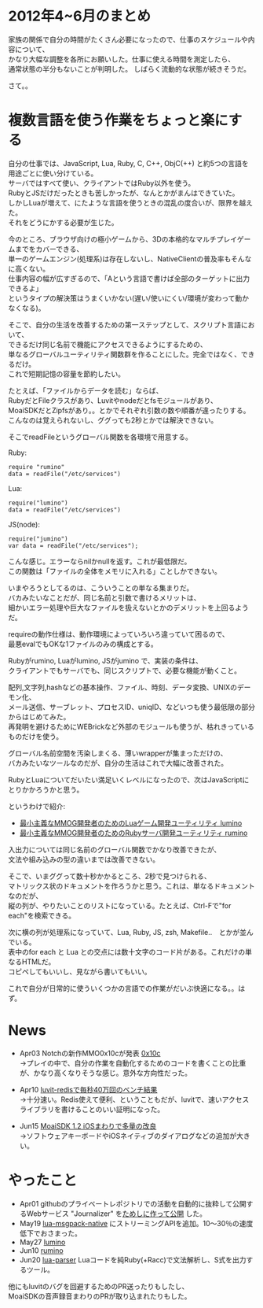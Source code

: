 2012年4~6月のまとめ
====
家族の関係で自分の時間がたくさん必要になったので、仕事のスケジュールや内容について、<br>
かなり大幅な調整を各所にお願いした。仕事に使える時間を測定したら、<br>
通常状態の半分もないことが判明した。
しばらく流動的な状態が続きそうだ。

さて。。

複数言語を使う作業をちょっと楽にする
====
自分の仕事では、JavaScript, Lua, Ruby, C, C++, ObjC(++) と約5つの言語を<br>
用途ごとに使い分けている。<br>
サーバではすべて使い、クライアントではRuby以外を使う。<br>
RubyとJSだけだったときも苦しかったが、なんとかがまんはできていた。<br>
しかしLuaが増えて、にたような言語を使うときの混乱の度合いが、限界を越えた。<br>
それをどうにかする必要が生じた。

今のところ、ブラウザ向けの極小ゲームから、3Dの本格的なマルチプレイゲームまでをカバーできる、<br>
単一のゲームエンジン(処理系)は存在しないし、NativeClientの普及率もそんなに高くない。<br>
仕事内容の幅が広すぎるので、「Aという言語で書けば全部のターゲットに出力できるよ」<br>
というタイプの解決策はうまくいかない(遅い/使いにくい/環境が変わって動かなくなる)。<br>

そこで、自分の生活を改善するための第一ステップとして、スクリプト言語において、<br>
できるだけ同じ名前で機能にアクセスできるようにするための、<br>
単なるグローバルユーティリティ関数群を作ることにした。完全ではなく、できるだけ。<br>
これで短期記憶の容量を節約したい。

たとえば、「ファイルからデータを読む」ならば、<br>
RubyだとFileクラスがあり、Luvitやnodeだとfsモジュールがあり、<br>
MoaiSDKだとZipfsがあり。。とかでそれぞれ引数の数や順番が違ったりする。<br>
こんなのは覚えられないし、ググっても2秒とかでは解決できない。<br>

そこでreadFileというグローバル関数を各環境で用意する。 <br>


Ruby:

    require "rumino"
    data = readFile("/etc/services")
    
Lua:

	require("lumino")
    data = readFile("/etc/services")
    
JS(node):

	require("jumino")
    var data = readFile("/etc/services");
    

こんな感じ。エラーならnilかnullを返す。これが最低限だ。<br>
この関数は「ファイルの全体をメモリに入れる」ことしかできない。<br>

いまやろうとしてるのは、こういうことの単なる集まりだ。<br>
バカみたいなことだが、同じ名前と引数で書けるメリットは、<br>
細かいエラー処理や巨大なファイルを扱えないとかのデメリットを上回るようだ。<br>

requireの動作仕様は、動作環境によっていろいろ違っていて困るので、<br>
最悪evalでもOKな1ファイルのみの構成とする。

Rubyがrumino, Luaがlumino, JSがjumino で、実装の条件は、<br>
クライアントでもサーバでも、同じスクリプトで、必要な機能が動くこと。<br>

配列,文字列,hashなどの基本操作、ファイル、時刻、データ変換、UNIXのデーモン化、<br>
メール送信、サーブレット、プロセスID、uniqID、などいつも使う最低限の部分からはじめてみた。<br>
再発明を避けるためにWEBrickなど外部のモジュールも使うが、枯れきっているものだけを使う。<br>

グローバル名前空間を汚染しまくる、薄いwrapperが集まっただけの、<bR>
バカみたいなツールなのだが、自分の生活はこれで大幅に改善された。<br>

RubyとLuaについてだいたい満足いくレベルになったので、次はJavaScriptにとりかかろうかと思う。<br>


というわけで紹介: 

 * [最小主義なMMOG開発者のためのLuaゲーム開発ユーティリティ lumino](https://github.com/kengonakajima/lumino)
 * [最小主義なMMOG開発者のためのRubyサーバ開発ユーティリティ rumino](https://github.com/kengonakajima/rumino)



入出力については同じ名前のグローバル関数でかなり改善できたが、<br>
文法や組み込みの型の違いまでは改善できない。<br>

そこで、いまググって数十秒かかるところ、2秒で見つけられる、<br>
マトリックス状のドキュメントを作ろうかと思う。これは、単なるドキュメントなのだが、<br>
縦の列が、やりたいことのリストになっている。たとえば、Ctrl-Fで"for each"を検索できる。<br>

次に横の列が処理系になっていて、Lua, Ruby, JS, zsh, Makefile..　とかが並んでいる。<br>
表中のfor each と Lua との交点には数十文字のコード片がある。これだけの単なるHTMLだ。<br>
コピペしてもいいし、見ながら書いてもいい。

これで自分が日常的に使ういくつかの言語での作業がだいぶ快適になる。。はず。



News
====
 * Apr03 Notchの新作MMO0x10cが発表 [0x10c](http://0x10c.com/)<br>
→プレイの中で、自分の作業を自動化するためのコードを書くことの比重が、かなり高くなりそうな感じ。意外な方向性だった。

 * Apr10 [luvit-redisで毎秒40万回のベンチ結果](https://github.com/twojcik/luvit-redis) <br>
→十分速い。Redis使えて便利、ということもだが、luvitで、速いアクセスライブラリを書けることのいい証明になった。

 * Jun15 [MoaiSDK 1.2 iOSまわりで多量の改良](http://getmoai.com/blog/moai-sdk-1-2.html)<bR>
→ソフトウェアキーボードやiOSネイティブのダイアログなどの追加が大きい。


やったこと
====
 * Apr01 githubのプライベートレポジトリでの活動を自動的に抜粋して公開するWebサービス "Journalizer" を[ためしに作って公開](http://journalizer.net) した。
 * May19 [lua-msgpack-native](https://github.com/kengonakajima/lua-msgpack-native) にストリーミングAPIを追加。10〜30％の速度低下でおさまった。
 * May27 [lumino](https://github.com/kengonakajima/lumino)
 * Jun10 [rumino](https://github.com/kengonakajima/rumino)
 * Jun20 [lua-parser](https://github.com/kengonakajima/lua-parser) Luaコードを純Ruby(+Racc)で文法解析し、S式を出力するツール。

他にもluvitのバグを回避するためのPR送ったりもしたし、<br>
MoaiSDKの音声録音まわりのPRが取り込まれたりもした。
